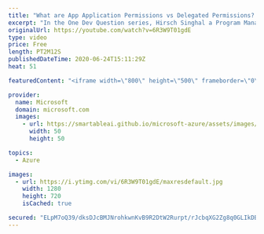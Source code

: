 ```yaml
---
title: "What are App Application Permissions vs Delegated Permissions? | One Dev Question: Hirsch Singhal"
excerpt: "In the One Dev Question series, Hirsch Singhal a Program Manager working on the Microsoft identity platform, explains how Azure Active Directory (Azure AD) applications and users interact with different parts of the permissions system.    For more information, visit: https://docs.microsoft.com/azure/active-directory/develop/v2-permissions-and-consent?WT.mc_id=onedevquestion-c9-AzureIdent"
originalUrl: https://youtube.com/watch?v=6R3W9T01gdE
type: video
price: Free
length: PT2M12S
publishedDateTime: 2020-06-24T15:11:29Z
heat: 51

featuredContent: "<iframe width=\"800\" height=\"500\" frameborder=\"0\" src=\"https://www.youtube.com/embed/6R3W9T01gdE\" allow=\"accelerometer; autoplay; encrypted-media; gyroscope; picture-in-picture\" allowfullscreen></iframe>"

provider:
  name: Microsoft
  domain: microsoft.com
  images:
    - url: https://smartableai.github.io/microsoft-azure/assets/images/organizations/microsoft.com-50x50.jpg
      width: 50
      height: 50

topics:
  - Azure

images:
  - url: https://i.ytimg.com/vi/6R3W9T01gdE/maxresdefault.jpg
    width: 1280
    height: 720
    isCached: true

secured: "ELpM7oQ39/dksDJcBMJNrohkwnKvB9R2DtW2Rurpt/rJcbqXG2Zg8q0GLIkDBfqc6tKjaYYNNZr/X27AotFmnelkEzC2wWfHomcpz0n+EjDaiHqgx+urU0yHBSKBShUXdgz9T+Lp6Ij6IJJrSO51Lo0rTUqgu59JmZgmaW9YRt2kH7DxXOrSfTjXTqOXFcbzJUvxP6jO0Kyzmd6Bk6Tb4jvKEKzByPjV83VPfBIeqTRtMu4V+P0rZQlgVggxkWR2uNqOni20oQddY1wUIkv6OUwGp9AgpgI0kMCSbp5PhpC5QQ/fLzr0NyALsvD5iTrMBBT8SW/pq6uD/19jCECb2uOSJ9jD0xraYiBM5nVIpI74P1pQ7I5mGlRMOo6ZPcGYrphro6UOXP7XwWKUegLpm7k6kg5ZS/lf8tlWDZeqZLc=;dH85HWVadFvu82w+e2b+aA=="
---
```


